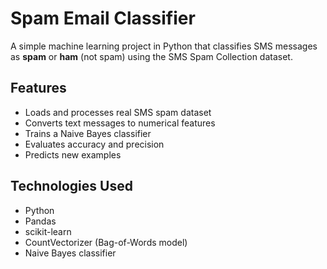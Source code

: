 # Spam Email Classifier

A simple machine learning project in Python that classifies SMS messages as **spam** or **ham** (not spam) using the SMS Spam Collection dataset.

## Features

- Loads and processes real SMS spam dataset
- Converts text messages to numerical features
- Trains a Naive Bayes classifier
- Evaluates accuracy and precision
- Predicts new examples

## Technologies Used

- Python
- Pandas
- scikit-learn
- CountVectorizer (Bag-of-Words model)
- Naive Bayes classifier